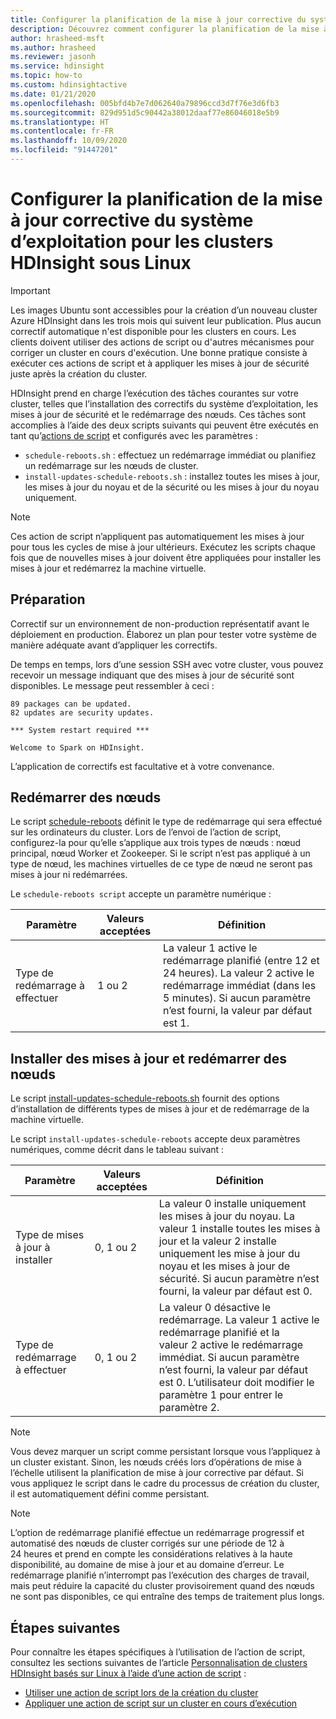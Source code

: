 ```yaml
---
title: Configurer la planification de la mise à jour corrective du système d’exploitation pour les clusters Azure HDInsight
description: Découvrez comment configurer la planification de la mise à jour corrective du système d’exploitation pour les clusters HDInsight sous Linux.
author: hrasheed-msft
ms.author: hrasheed
ms.reviewer: jasonh
ms.service: hdinsight
ms.topic: how-to
ms.custom: hdinsightactive
ms.date: 01/21/2020
ms.openlocfilehash: 005bfd4b7e7d062640a79896ccd3d7f76e3d6fb3
ms.sourcegitcommit: 829d951d5c90442a38012daaf77e86046018e5b9
ms.translationtype: HT
ms.contentlocale: fr-FR
ms.lasthandoff: 10/09/2020
ms.locfileid: "91447201"
---
```

# <a name="configure-the-os-patching-schedule-for-linux-based-hdinsight-clusters"></a>Configurer la planification de la mise à jour corrective du système d’exploitation pour les clusters HDInsight sous Linux

> [!IMPORTANT]
> Les images Ubuntu sont accessibles pour la création d’un nouveau cluster Azure HDInsight dans les trois mois qui suivent leur publication. Plus aucun correctif automatique n'est disponible pour les clusters en cours. Les clients doivent utiliser des actions de script ou d'autres mécanismes pour corriger un cluster en cours d'exécution. Une bonne pratique consiste à exécuter ces actions de script et à appliquer les mises à jour de sécurité juste après la création du cluster.

HDInsight prend en charge l’exécution des tâches courantes sur votre cluster, telles que l’installation des correctifs du système d’exploitation, les mises à jour de sécurité et le redémarrage des nœuds. Ces tâches sont accomplies à l’aide des deux scripts suivants qui peuvent être exécutés en tant qu’[actions de script](hdinsight-hadoop-customize-cluster-linux.md) et configurés avec les paramètres :

- `schedule-reboots.sh` : effectuez un redémarrage immédiat ou planifiez un redémarrage sur les nœuds de cluster.
- `install-updates-schedule-reboots.sh` : installez toutes les mises à jour, les mises à jour du noyau et de la sécurité ou les mises à jour du noyau uniquement.

> [!NOTE]  
> Ces action de script n’appliquent pas automatiquement les mises à jour pour tous les cycles de mise à jour ultérieurs. Exécutez les scripts chaque fois que de nouvelles mises à jour doivent être appliquées pour installer les mises à jour et redémarrez la machine virtuelle.

## <a name="preparation"></a>Préparation

Correctif sur un environnement de non-production représentatif avant le déploiement en production. Élaborez un plan pour tester votre système de manière adéquate avant d’appliquer les correctifs.

De temps en temps, lors d’une session SSH avec votre cluster, vous pouvez recevoir un message indiquant que des mises à jour de sécurité sont disponibles. Le message peut ressembler à ceci :

```
89 packages can be updated.
82 updates are security updates.

*** System restart required ***

Welcome to Spark on HDInsight.

```

L’application de correctifs est facultative et à votre convenance.

## <a name="restart-nodes"></a>Redémarrer des nœuds
  
Le script [schedule-reboots](https://hdiconfigactions.blob.core.windows.net/linuxospatchingrebootconfigv02/schedule-reboots.sh) définit le type de redémarrage qui sera effectué sur les ordinateurs du cluster. Lors de l’envoi de l’action de script, configurez-la pour qu’elle s’applique aux trois types de nœuds : nœud principal, nœud Worker et Zookeeper. Si le script n’est pas appliqué à un type de nœud, les machines virtuelles de ce type de nœud ne seront pas mises à jour ni redémarrées.

Le `schedule-reboots script` accepte un paramètre numérique :

| Paramètre | Valeurs acceptées | Définition |
| --- | --- | --- |
| Type de redémarrage à effectuer | 1 ou 2 | La valeur 1 active le redémarrage planifié (entre 12 et 24 heures). La valeur 2 active le redémarrage immédiat (dans les 5 minutes). Si aucun paramètre n’est fourni, la valeur par défaut est 1. |  

## <a name="install-updates-and-restart-nodes"></a>Installer des mises à jour et redémarrer des nœuds

Le script [install-updates-schedule-reboots.sh](https://hdiconfigactions.blob.core.windows.net/linuxospatchingrebootconfigv02/install-updates-schedule-reboots.sh) fournit des options d’installation de différents types de mises à jour et de redémarrage de la machine virtuelle.

Le script `install-updates-schedule-reboots` accepte deux paramètres numériques, comme décrit dans le tableau suivant :

| Paramètre | Valeurs acceptées | Définition |
| --- | --- | --- |
| Type de mises à jour à installer | 0, 1 ou 2 | La valeur 0 installe uniquement les mises à jour du noyau. La valeur 1 installe toutes les mises à jour et la valeur 2 installe uniquement les mise à jour du noyau et les mises à jour de sécurité. Si aucun paramètre n’est fourni, la valeur par défaut est 0. |
| Type de redémarrage à effectuer | 0, 1 ou 2 | La valeur 0 désactive le redémarrage. La valeur 1 active le redémarrage planifié et la valeur 2 active le redémarrage immédiat. Si aucun paramètre n’est fourni, la valeur par défaut est 0. L’utilisateur doit modifier le paramètre 1 pour entrer le paramètre 2. |

> [!NOTE]
> Vous devez marquer un script comme persistant lorsque vous l’appliquez à un cluster existant. Sinon, les nœuds créés lors d’opérations de mise à l’échelle utilisent la planification de mise à jour corrective par défaut. Si vous appliquez le script dans le cadre du processus de création du cluster, il est automatiquement défini comme persistant.

> [!NOTE]
> L’option de redémarrage planifié effectue un redémarrage progressif et automatisé des nœuds de cluster corrigés sur une période de 12 à 24 heures et prend en compte les considérations relatives à la haute disponibilité, au domaine de mise à jour et au domaine d’erreur. Le redémarrage planifié n’interrompt pas l’exécution des charges de travail, mais peut réduire la capacité du cluster provisoirement quand des nœuds ne sont pas disponibles, ce qui entraîne des temps de traitement plus longs. 

## <a name="next-steps"></a>Étapes suivantes

Pour connaître les étapes spécifiques à l’utilisation de l’action de script, consultez les sections suivantes de l’article [Personnalisation de clusters HDInsight basés sur Linux à l’aide d’une action de script](hdinsight-hadoop-customize-cluster-linux.md) :

- [Utiliser une action de script lors de la création du cluster](hdinsight-hadoop-customize-cluster-linux.md#script-action-during-cluster-creation)
- [Appliquer une action de script sur un cluster en cours d’exécution](hdinsight-hadoop-customize-cluster-linux.md#script-action-to-a-running-cluster)
